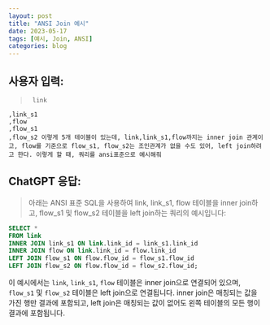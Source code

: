 ```yaml
---
layout: post
title: "ANSI Join 예시"
date: 2023-05-17
tags: [예시, Join, ANSI]
categories: blog
---
```


## 사용자 입력:
>      link
    ,link_s1
    ,flow
    ,flow_s1
    ,flow_s2 이렇게 5개 테이블이 있는데, link,link_s1,flow까지는 inner join 관계이고, flow를 기준으로 flow_s1, flow_s2는 조인관계가 없을 수도 있어, left join하려고 한다. 이렇게 할 때, 쿼리를 ansi표준으로 예시해줘

## ChatGPT 응답:
> 아래는 ANSI 표준 SQL을 사용하여 link, link_s1, flow 테이블을 inner join하고, flow_s1 및 flow_s2 테이블을 left join하는 쿼리의 예시입니다:

```sql
SELECT *
FROM link
INNER JOIN link_s1 ON link.link_id = link_s1.link_id
INNER JOIN flow ON link.link_id = flow.link_id
LEFT JOIN flow_s1 ON flow.flow_id = flow_s1.flow_id
LEFT JOIN flow_s2 ON flow.flow_id = flow_s2.flow_id;
```

이 예시에서는 `link`, `link_s1`, `flow` 테이블은 inner join으로 연결되어 있으며, `flow_s1` 및 `flow_s2` 테이블은 left join으로 연결됩니다. inner join은 매칭되는 값을 가진 행만 결과에 포함되고, left join은 매칭되는 값이 없어도 왼쪽 테이블의 모든 행이 결과에 포함됩니다.

